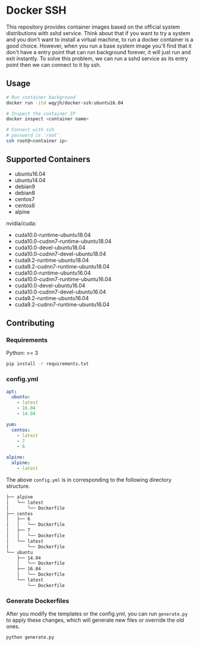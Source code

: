 # Docker SSH

This repository provides container images based on the official system distributions
with sshd service.
Think about that if you want to try a system and you don't want to install a virtual
machine, to run a docker container is a good choice.
However, when you run a base system image you'll find that it don't have a entry point
that can run background forever, it will just run and exit instantly.
To solve this problem, we can run a sshd service as its entry point
then we can connect to it by ssh.


## Usage

```bash
# Run container background
docker run -itd wqyjh/docker-ssh:ubuntu16.04

# Inspect the container IP
docker inspect <container name>

# Connect with ssh
# password is 'root'
ssh root@<container ip>
```


## Supported Containers

- ubuntu16.04
- ubuntu14.04
- debian9
- debian8
- centos7
- centos6
- alpine

nvidia/cuda:
- cuda10.0-runtime-ubuntu18.04
- cuda10.0-cudnn7-runtime-ubuntu18.04
- cuda10.0-devel-ubuntu18.04
- cuda10.0-cudnn7-devel-ubuntu18.04
- cuda9.2-runtime-ubuntu18.04
- cuda9.2-cudnn7-runtime-ubuntu18.04
- cuda10.0-runtime-ubuntu16.04
- cuda10.0-cudnn7-runtime-ubuntu16.04
- cuda10.0-devel-ubuntu16.04
- cuda10.0-cudnn7-devel-ubuntu16.04
- cuda9.2-runtime-ubuntu16.04
- cuda9.2-cudnn7-runtime-ubuntu16.04


## Contributing

### Requirements

Python: >= 3

```bash
pip install -r requirements.txt
```

### config.yml

```yaml
apt:
  ubuntu:
    - latest
    - 16.04
    - 14.04

yum:
  centos:
    - latest
    - 7
    - 6

alpine:
  alpine:
    - latest
```

The above `config.yml` is in corresponding to the following directory structure.

```bash
├── alpine
│   └── latest
│       └── Dockerfile
├── centos
│   ├── 6
│   │   └── Dockerfile
│   ├── 7
│   │   └── Dockerfile
│   └── latest
│       └── Dockerfile
└── ubuntu
    ├── 14.04
    │   └── Dockerfile
    ├── 16.04
    │   └── Dockerfile
    └── latest
        └── Dockerfile
```

### Generate Dockerfiles

After you modify the templates or the config.yml, you can run `generate.py` to apply these changes, 
which will generate new files or override the old ones.

```bash
python generate.py
```